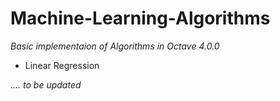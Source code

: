 # Machine-Learning-Algorithms

*Basic implementaion of Algorithms in Octave 4.0.0*

- Linear Regression

        
*.... to be updated*
